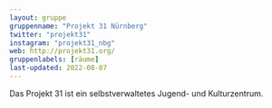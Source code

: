 ```yaml
---
layout: gruppe
gruppenname: "Projekt 31 Nürnberg"
twitter: "projekt31"
instagram: "projekt31_nbg"
web: http://projekt31.org/
gruppenlabels: [räume]
last-updated: 2022-08-07
---
```


Das Projekt 31 ist ein selbstverwaltetes Jugend- und Kulturzentrum.
